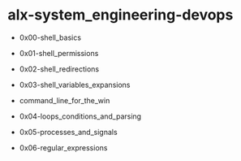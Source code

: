 # alx-system_engineering-devops

* 0x00-shell_basics
* 0x01-shell_permissions
* 0x02-shell_redirections
* 0x03-shell_variables_expansions

* command_line_for_the_win

* 0x04-loops_conditions_and_parsing
* 0x05-processes_and_signals
* 0x06-regular_expressions
